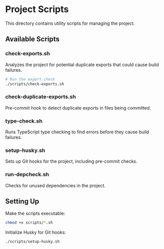 
# Project Scripts

This directory contains utility scripts for managing the project.

## Available Scripts

### check-exports.sh
Analyzes the project for potential duplicate exports that could cause build failures.

```bash
# Run the export check
./scripts/check-exports.sh
```

### check-duplicate-exports.sh
Pre-commit hook to detect duplicate exports in files being committed.

### type-check.sh
Runs TypeScript type checking to find errors before they cause build failures.

### setup-husky.sh
Sets up Git hooks for the project, including pre-commit checks.

### run-depcheck.sh
Checks for unused dependencies in the project.

## Setting Up

Make the scripts executable:

```bash
chmod +x scripts/*.sh
```

Initialize Husky for Git hooks:

```bash
./scripts/setup-husky.sh
```
